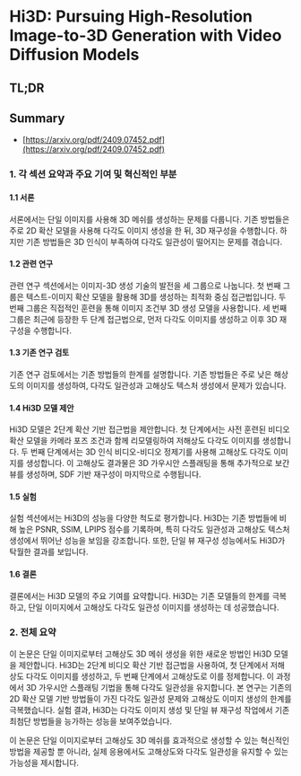 # Hi3D: Pursuing High-Resolution Image-to-3D Generation with Video Diffusion Models
## TL;DR
## Summary
- [https://arxiv.org/pdf/2409.07452.pdf](https://arxiv.org/pdf/2409.07452.pdf)

### 1. 각 섹션 요약과 주요 기여 및 혁신적인 부분

#### 1.1 서론
서론에서는 단일 이미지를 사용해 3D 메쉬를 생성하는 문제를 다룹니다. 기존 방법들은 주로 2D 확산 모델을 사용해 다각도 이미지 생성을 한 뒤, 3D 재구성을 수행합니다. 하지만 기존 방법들은 3D 인식이 부족하여 다각도 일관성이 떨어지는 문제를 겪습니다.

#### 1.2 관련 연구
관련 연구 섹션에서는 이미지-3D 생성 기술의 발전을 세 그룹으로 나눕니다. 첫 번째 그룹은 텍스트-이미지 확산 모델을 활용해 3D를 생성하는 최적화 중심 접근법입니다. 두 번째 그룹은 직접적인 훈련을 통해 이미지 조건부 3D 생성 모델을 사용합니다. 세 번째 그룹은 최근에 등장한 두 단계 접근법으로, 먼저 다각도 이미지를 생성하고 이후 3D 재구성을 수행합니다.

#### 1.3 기존 연구 검토
기존 연구 검토에서는 기존 방법들의 한계를 설명합니다. 기존 방법들은 주로 낮은 해상도의 이미지를 생성하여, 다각도 일관성과 고해상도 텍스처 생성에서 문제가 있습니다.

#### 1.4 Hi3D 모델 제안
Hi3D 모델은 2단계 확산 기반 접근법을 제안합니다. 첫 단계에서는 사전 훈련된 비디오 확산 모델을 카메라 포즈 조건과 함께 리모델링하여 저해상도 다각도 이미지를 생성합니다. 두 번째 단계에서는 3D 인식 비디오-비디오 정제기를 사용해 고해상도 다각도 이미지를 생성합니다. 이 고해상도 결과물은 3D 가우시안 스플래팅을 통해 추가적으로 보간 뷰를 생성하며, SDF 기반 재구성이 마지막으로 수행됩니다.

#### 1.5 실험
실험 섹션에서는 Hi3D의 성능을 다양한 척도로 평가합니다. Hi3D는 기존 방법들에 비해 높은 PSNR, SSIM, LPIPS 점수를 기록하며, 특히 다각도 일관성과 고해상도 텍스처 생성에서 뛰어난 성능을 보임을 강조합니다. 또한, 단일 뷰 재구성 성능에서도 Hi3D가 탁월한 결과를 보입니다.

#### 1.6 결론
결론에서는 Hi3D 모델의 주요 기여를 요약합니다. Hi3D는 기존 모델들의 한계를 극복하고, 단일 이미지에서 고해상도 다각도 일관성 이미지를 생성하는 데 성공했습니다.

### 2. 전체 요약
이 논문은 단일 이미지로부터 고해상도 3D 메쉬 생성을 위한 새로운 방법인 Hi3D 모델을 제안합니다. Hi3D는 2단계 비디오 확산 기반 접근법을 사용하여, 첫 단계에서 저해상도 다각도 이미지를 생성하고, 두 번째 단계에서 고해상도로 이를 정제합니다. 이 과정에서 3D 가우시안 스플래팅 기법을 통해 다각도 일관성을 유지합니다. 본 연구는 기존의 2D 확산 모델 기반 방법들이 가진 다각도 일관성 문제와 고해상도 이미지 생성의 한계를 극복했습니다. 실험 결과, Hi3D는 다각도 이미지 생성 및 단일 뷰 재구성 작업에서 기존 최첨단 방법들을 능가하는 성능을 보여주었습니다.

이 논문은 단일 이미지로부터 고해상도 3D 메쉬를 효과적으로 생성할 수 있는 혁신적인 방법을 제공할 뿐 아니라, 실제 응용에서도 고해상도와 다각도 일관성을 유지할 수 있는 가능성을 제시합니다. 
